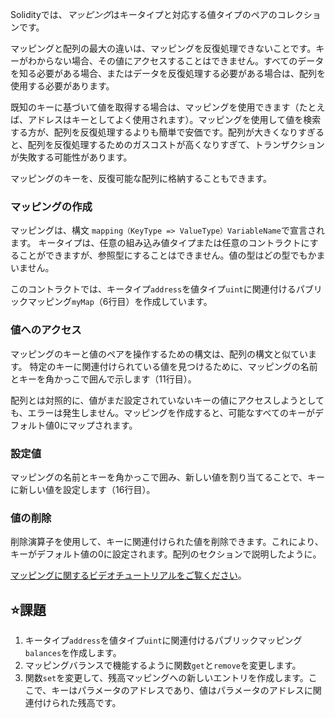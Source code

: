 Solidityでは、*マッピング*はキータイプと対応する値タイプのペアのコレクションです。

マッピングと配列の最大の違いは、マッピングを反復処理できないことです。キーがわからない場合、その値にアクセスすることはできません。すべてのデータを知る必要がある場合、またはデータを反復処理する必要がある場合は、配列を使用する必要があります。

既知のキーに基づいて値を取得する場合は、マッピングを使用できます（たとえば、アドレスはキーとしてよく使用されます）。マッピングを使用して値を検索する方が、配列を反復処理するよりも簡単で安価です。配列が大きくなりすぎると、配列を反復処理するためのガスコストが高くなりすぎて、トランザクションが失敗する可能性があります。

マッピングのキーを、反復可能な配列に格納することもできます。

### マッピングの作成
マッピングは、構文 `mapping（KeyType => ValueType）VariableName`で宣言されます。
キータイプは、任意の組み込み値タイプまたは任意のコントラクトにすることができますが、参照型にすることはできません。値の型はどの型でもかまいません。

このコントラクトでは、キータイプ`address`を値タイプ`uint`に関連付けるパブリックマッピング`myMap`（6行目）を作成しています。

### 値へのアクセス
マッピングのキーと値のペアを操作するための構文は、配列の構文と似ています。
特定のキーに関連付けられている値を見つけるために、マッピングの名前とキーを角かっこで囲んで示します（11行目）。

配列とは対照的に、値がまだ設定されていないキーの値にアクセスしようとしても、エラーは発生しません。マッピングを作成すると、可能なすべてのキーがデフォルト値0にマップされます。

### 設定値
マッピングの名前とキーを角かっこで囲み、新しい値を割り当てることで、キーに新しい値を設定します（16行目）。

### 値の削除
削除演算子を使用して、キーに関連付けられた値を削除できます。これにより、キーがデフォルト値の0に設定されます。配列のセクションで説明したように。

<a href="https://www.youtube.com/watch?v=tO3vVMCOts8" target="_blank">マッピングに関するビデオチュートリアルをご覧ください</a>。

## ⭐️課題
1. キータイプ`address`を値タイプ`uint`に関連付けるパブリックマッピング`balances`を作成します。
2. マッピングバランスで機能するように関数`get`と`remove`を変更します。
3. 関数`set`を変更して、残高マッピングへの新しいエントリを作成します。ここで、キーはパラメータのアドレスであり、値はパラメータのアドレスに関連付けられた残高です。